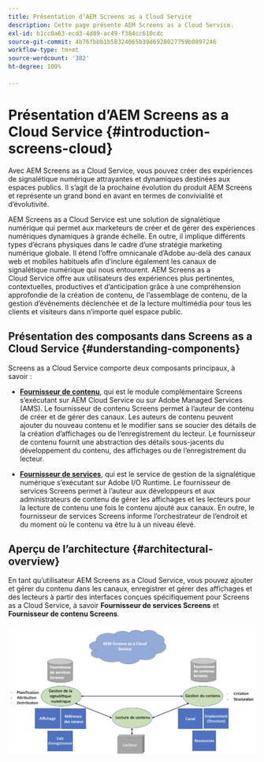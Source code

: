 ```yaml
---
title: Présentation d’AEM Screens as a Cloud Service
description: Cette page présente AEM Screens as a Cloud Service.
exl-id: b1cc0a63-ecd3-4d89-ac49-f384cc610cdc
source-git-commit: 4b76fbbb1b58324065b39d6928027759b0897246
workflow-type: tm+mt
source-wordcount: '382'
ht-degree: 100%

---
```


# Présentation d’AEM Screens as a Cloud Service {#introduction-screens-cloud}

Avec AEM Screens as a Cloud Service, vous pouvez créer des expériences de signalétique numérique attrayantes et dynamiques destinées aux espaces publics. Il s’agit de la prochaine évolution du produit AEM Screens et représente un grand bond en avant en termes de convivialité et d’évolutivité.

AEM Screens as a Cloud Service est une solution de signalétique numérique qui permet aux marketeurs de créer et de gérer des expériences numériques dynamiques à grande échelle. En outre, il implique différents types d’écrans physiques dans le cadre d’une stratégie marketing numérique globale. Il étend l’offre omnicanale d’Adobe au-delà des canaux web et mobiles habituels afin d’inclure également les canaux de signalétique numérique qui nous entourent. AEM Screens as a Cloud Service offre aux utilisateurs des expériences plus pertinentes, contextuelles, productives et d’anticipation grâce à une compréhension approfondie de la création de contenu, de l’assemblage de contenu, de la gestion d’événements déclenchée et de la lecture multimédia pour tous les clients et visiteurs dans n’importe quel espace public.

## Présentation des composants dans Screens as a Cloud Service {#understanding-components}

Screens as a Cloud Service comporte deux composants principaux, à savoir :

* **[Fournisseur de contenu](https://experienceleague.adobe.com/docs/experience-manager-cloud-service/screens-as-cloud-service/configure-screens-cloud/using-screens-content-provider.html?lang=fr)**, qui est le module complémentaire Screens s’exécutant sur AEM Cloud Service ou sur Adobe Managed Services (AMS). Le fournisseur de contenu Screens permet à l’auteur de contenu de créer et de gérer des canaux. Les auteurs de contenu peuvent ajouter du nouveau contenu et le modifier sans se soucier des détails de la création d’affichages ou de l’enregistrement du lecteur. Le fournisseur de contenu fournit une abstraction des détails sous-jacents du développement du contenu, des affichages ou de l’enregistrement du lecteur.

* **[Fournisseur de services](https://experienceleague.adobe.com/docs/experience-manager-cloud-service/screens-as-cloud-service/configure-screens-cloud/navigating-to-screens-services-provider.html?lang=fr)**, qui est le service de gestion de la signalétique numérique s’exécutant sur Adobe I/O Runtime. Le fournisseur de services Screens permet à l’auteur aux développeurs et aux administrateurs de contenu de gérer les affichages et les lecteurs pour la lecture de contenu une fois le contenu ajouté aux canaux. En outre, le fournisseur de services Screens informe l’orchestrateur de l’endroit et du moment où le contenu va être lu à un niveau élevé.


## Aperçu de l’architecture {#architectural-overview}

En tant qu’utilisateur AEM Screens as a Cloud Service, vous pouvez ajouter et gérer du contenu dans les canaux, enregistrer et gérer des affichages et des lecteurs à partir des interfaces conçues spécifiquement pour Screens as a Cloud Service, à savoir **Fournisseur de services Screens** et **Fournisseur de contenu Screens**.

![image](/help/screens-cloud/assets/architecture-screenscloud.png)
